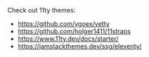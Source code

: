Check out 11ty themes:

- https://github.com/ygoex/yetty
- https://github.com/holger1411/11straps
- https://www.11ty.dev/docs/starter/
- https://jamstackthemes.dev/ssg/eleventy/

